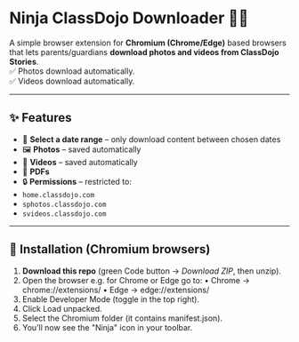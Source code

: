 # Ninja ClassDojo Downloader 🥷📸

A simple browser extension for **Chromium (Chrome/Edge)** based browsers that lets parents/guardians **download photos and videos from ClassDojo Stories**.  
✅ Photos download automatically.  
✅ Videos download automatically.  

---

## ✨ Features
- 📅 **Select a date range** – only download content between chosen dates
- 🖼️ **Photos** – saved automatically
- 🎥 **Videos** – saved automatically
- 🚫 **PDFs**
- 🔒 **Permissions** – restricted to:
- `home.classdojo.com`
- `sphotos.classdojo.com`
- `svideos.classdojo.com`

---

## 🔧 Installation (Chromium browsers)

1. **Download this repo** (green Code button → *Download ZIP*, then unzip).
2. Open the browser e.g. for Chrome or Edge go to:
	•	Chrome → chrome://extensions/
	•	Edge → edge://extensions/
3. Enable Developer Mode (toggle in the top right).
4. Click Load unpacked.
5. Select the Chromium folder (it contains manifest.json).
6. You’ll now see the "Ninja" icon in your toolbar.
